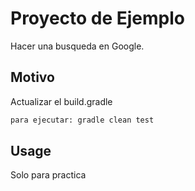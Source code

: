 # Proyecto de Ejemplo

Hacer una busqueda en Google.

## Motivo

Actualizar el build.gradle

```bash
para ejecutar: gradle clean test
```

## Usage

Solo para practica
